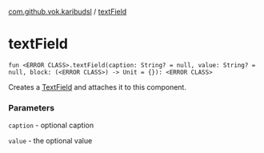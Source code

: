 [com.github.vok.karibudsl](index.md) / [textField](.)

# textField

`fun <ERROR CLASS>.textField(caption: String? = null, value: String? = null, block: (<ERROR CLASS>) -> Unit = {}): <ERROR CLASS>`

Creates a [TextField](#) and attaches it to this component.

### Parameters

`caption` - optional caption

`value` - the optional value